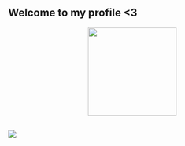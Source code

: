 ## Welcome to my profile <3


<div align="center">
  <a href="https://github.com/laissonbruno">
  <img height="180em" src="https://github-readme-stats.vercel.app/api/top-langs/?username=laissonbruno&hide_progress=true&langs_count=10&theme=midnight-purple"/>
</div>
  
##
  
<div> 
   <a href="https://www.linkedin.com/in/laissonbruno/" target="_blank"><img src="https://img.shields.io/badge/-LinkedIn-%230077B5?style=for-the-badge&logo=linkedin&logoColor=white" target="_blank"></a>  
 </div>
